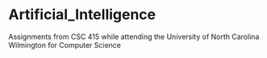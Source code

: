 # Artificial_Intelligence
Assignments from CSC 415 while attending the University of North Carolina Wilmington for Computer Science
